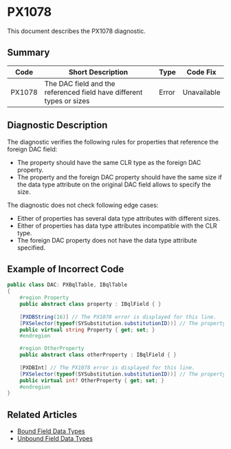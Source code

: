 # PX1078

This document describes the PX1078 diagnostic.

## Summary

| Code   | Short Description                                                    | Type  | Code Fix    |
| ------ | -------------------------------------------------------------------- | ----- | ----------- |
| PX1078 | The DAC field and the referenced field have different types or sizes | Error | Unavailable |

## Diagnostic Description


The diagnostic verifies the following rules for properties that reference the foreign DAC field:
- The property should have the same CLR type as the foreign DAC property.
- The property and the foreign DAC property should have the same size if the data type attribute on the original DAC field allows to specify the size.

The diagnostic does not check following edge cases:
- Either of properties has several data type attributes with different sizes.
- Either of properties has data type attributes incompatible with the CLR type.
- The foreign DAC property does not have the data type attribute specified.

## Example of Incorrect Code

```C#
public class DAC: PXBqlTable, IBqlTable
{
    #region Property
    public abstract class property : IBqlField { }
 
	[PXDBString(16)] // The PX1078 error is displayed for this line.
	[PXSelector(typeof(SYSubstitution.substitutionID))] // The property has the data type attribute `[PXDBString(25)]`.
    public virtual string Property { get; set; }
    #endregion

    #region OtherProperty
    public abstract class otherProperty : IBqlField { }
 
	[PXDBInt] // The PX1078 error is displayed for this line.
	[PXSelector(typeof(SYSubstitution.substitutionID))] // The property has the data type attribute `[PXDBString(25)]`.
    public virtual int? OtherProperty { get; set; }
    #endregion
}
```

## Related Articles

 - [Bound Field Data Types](https://help.acumatica.com/Help?ScreenId=ShowWiki&pageid=61059393-8873-451f-b474-783906330fc6)
 - [Unbound Field Data Types](https://help.acumatica.com/Help?ScreenId=ShowWiki&pageid=fd0adc27-e163-422d-a74e-057aa10ad2d9)